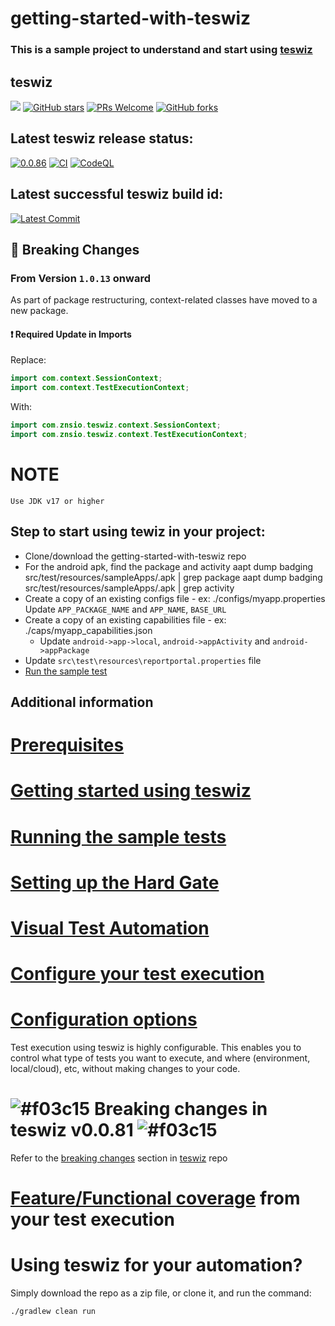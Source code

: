 # getting-started-with-teswiz
### This is a sample project to understand and start using [teswiz](https://github.com/znsio/teswiz)

## teswiz
[![](https://badges.frapsoft.com/os/v3/open-source.svg)](https://github.com/znsio/teswiz)
[![GitHub stars](https://img.shields.io/github/stars/znsio/teswiz.svg?style=flat)](https://github.com/znsio/teswiz/stargazers)
[ ![PRs Welcome](https://img.shields.io/badge/PRs-Welcome-brightgreen.svg?style=flat )](https://github.com/znsio/teswiz/pulls)
[![GitHub forks](https://img.shields.io/github/forks/znsio/teswiz.svg?style=social&label=Fork)](https://github.com/znsio/teswiz/network)

## Latest teswiz release status:
[![0.0.86](https://jitpack.io/v/znsio/teswiz.svg)](https://jitpack.io/#znsio/teswiz)
[![CI](https://github.com/znsio/teswiz/actions/workflows/Build_And_Run_Unit_Tests_CI.yml/badge.svg)](https://github.com/znsio/teswiz/actions/workflows/Build_And_Run_Unit_Tests_CI.yml)
[![CodeQL](https://github.com/znsio/teswiz/actions/workflows/codeql-analysis.yml/badge.svg)](https://github.com/znsio/teswiz/actions/workflows/codeql-analysis.yml)

## Latest successful teswiz build id:
[![Latest Commit](https://img.shields.io/badge/commit-65537a20c0-blue.svg)](https://jitpack.io/#znsio/teswiz)


## 🚨 Breaking Changes

### From Version `1.0.13` onward

As part of package restructuring, context-related classes have moved to a new package.

#### ❗ Required Update in Imports

Replace:

```java
import com.context.SessionContext;
import com.context.TestExecutionContext;
```

With:

```java
import com.znsio.teswiz.context.SessionContext;
import com.znsio.teswiz.context.TestExecutionContext;
```

# NOTE

    Use JDK v17 or higher

## Step to start using tewiz in your project:

* Clone/download the getting-started-with-teswiz repo
* For the android apk, find the package and activity
  aapt dump badging src/test/resources/sampleApps/<apkname>.apk | grep package
  aapt dump badging src/test/resources/sampleApps/<apkname>.apk | grep activity
* Create a copy of an existing configs file - ex: ./configs/myapp.properties
  Update `APP_PACKAGE_NAME` and `APP_NAME`, `BASE_URL`
* Create a copy of an existing capabilities file - ex: ./caps/myapp_capabilities.json
  * Update `android->app->local`, `android->appActivity` and `android->appPackage`
* Update `src\test\resources\reportportal.properties` file
* [Run the sample test](https://github.com/znsio/teswiz/blob/main/docs/SampleTests-README.md) 

## Additional information

# [Prerequisites](https://github.com/znsio/teswiz/blob/main/docs/GettingStartedUsingTeswiz-README.md)

# [Getting started using teswiz](https://github.com/znsio/teswiz/blob/main/docs/GettingStartedUsingTeswiz-README.md)

# [Running the sample tests](https://github.com/znsio/teswiz/blob/main/docs/SampleTests-README.md)

# [Setting up the Hard Gate](https://github.com/znsio/teswiz/blob/main/docs/HardGate.md)

# [Visual Test Automation](https://github.com/znsio/teswiz/blob/main/docs/RunningVisualTests-README.md)

# [Configure your test execution](https://github.com/znsio/teswiz/blob/main/docs/ConfiguringTestExecution-README.md)

# [Configuration options](https://github.com/znsio/teswiz/blob/main/docs/ConfigurationParameters-README.md)
Test execution using teswiz is highly configurable. This enables you to control what type of tests you want to execute, and where (environment, local/cloud), etc, without making changes to your code.

# ![#f03c15](https://placehold.co/15x15/f03c15/f03c15.png) Breaking changes in teswiz v0.0.81 ![#f03c15](https://placehold.co/15x15/f03c15/f03c15.png)
Refer to the [breaking changes](https://github.com/znsio/teswiz/blob/main/docs/BreakingChanges-README.md) section in [teswiz](https://github.com/znsio/teswiz) repo

# [Feature/Functional coverage](https://github.com/znsio/teswiz/blob/main/docs/FeatureCoverage-README.md) from your test execution

# Using teswiz for your automation?

Simply download the repo as a zip file, or clone it, and run the command:

    ./gradlew clean run


